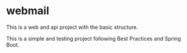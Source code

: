 # webmail
This is a web and api project with the basic structure.

This is a simple and testing project following Best Practices and Spring Boot.

